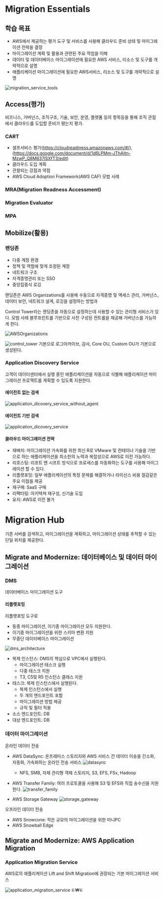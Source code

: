 # Migration Essentials

## 학습 목표
- AWS에서 제공하는 평가 도구 및 서비스를 사용해 클라우드 준비 상태 및 마이그레이션 전략을 결정
- 마이그레이션 계획 및 활용과 관련된 주요 작업을 이해
- 데이터 및 데이터베이스 마이그레이션에 필요한 AWS 서비스, 리소스 및 도구를 개략적으로 설명
- 애플리케이션 마이그레이션에 필요한 AWS서비스, 리소스 및 도구를 개략적으로 설명

![migration_service_tools](images/migration_service_tools.png)

## Access(평가)
비즈니스, 거버넌스, 조직구조, 기술, 보안, 운영, 플랫폼 등의 항목등을 통해 조직 관점에서 클라우드를 도입할 준비가 됐는지 평가.

### CART
- 셀프서비스 평가(https://cloudreadiness.amazonaws.com/#/), (https://docs.google.com/document/d/1d6LPMm-JThAItn-MzwP_Q8M637lSXfT3/edit)
- 클라우드 도입 계획
- 관찰되는 강점과 약점
- AWS Cloud Adoption Framework(AWS CAF) 모범 사례

### MRA(Migration Readness Accessment)

### Migration Evaluator

### MPA

## Mobilize(활용)

### 랜딩존
- 다중 계정 환경
- 정책 및 역할에 맞게 조정된 계정
- 네트워크 구조
- 자격증명관리 또는 SSO
- 중앙집중식 로깅

랜딩존은 AWS Organizations를 사용해 수동으로 자격증명 및 액세스 관리, 거버넌스, 데이터 보안, 네트워크 설계, 로깅을 설정하는 방법과

Control Tower라는 랜딩존을 자동으로 설정하는데 사용할 수 있는 관리형 서비스가 있다. 모범 사례 블루프린트를 기반으로 사전 구성된 컨트롤을 제공해 거버넌스를 가능하게 한다.

![AWSOrganizations](images/AWSOrganizations.png)

![control_tower](images/control_tower.png)
기본으로 로그아카이브, 감사, Core OU, Custom OU가 기본으로 생성된다.

### Application Discovery Service
고객이 데이터센터에서 실행 중인 애플리케이션을 자동으로 식별해 애플리케이션 마이그레이션 프로젝트를 계획할 수 있도록 지원한다.

#### 에이전트 없는 검색

![application_dicovery_service_without_agent](images/application_dicovery_service_without_agent.png)

#### 에이전트 기반 검색

![application_dicovery_service](images/application_dicovery_service.png)

#### 클라우드 마이그레이션 전략
- 재배치: 마이그레이션 가속화를 위한 최신 R로 VMware 및 컨테이너 기술을 기반으로 하는 애플리케이션을 최소한의 노력과 복잡성으로 AWS로 이전 가능하다.
- 리호스팅: 리프트 앤 시프트 방식으로 프로세스를 자동화하는 도구를 사용해 마이그레이션 할 수 있다.
- 리플랫포밍: 일부 애플리케이션의 특정 문제를 해결하거나 라이선스 비용 절감같은 주요 이점을 제공
- 재구매: SaaS 구매
- 리팩터링: 아키텍쳐 재구성, 신기술 도입
- 유지: AWS로 이전 불가

# Migration Hub
기존 서버를 검색하고, 마이그레이션을 계획하고, 마이그레이션 상태를 추적할 수 있는 단일 위치를 제공한다.

## Migrate and Modernize: 데이터베이스 및 데이터 마이그레이션

### DMS
데이터베이스 마이그레이션 도구

#### 리플랫포밍
리플랫포밍 도구로 
- 동종 마이그레이션, 이기종 마이그레이션 모두 지원한다.
- 이기종 마이그레이션을 위한 스키마 변환 지원
- 무중단 데이터베이스 마이그레이션


![dms_architecture](images/dms_architecture.png)
- 복제 인스턴스: DMS의 핵심으로 VPC에서 실행된다.
  - 마이그레이션 태스크 실행
  - 다중 태스크 지원
  - T3, C5및 R5 인스턴스 클래스 지원
- 태스크: 복제 인스턴스에서 실행된다.
  - 복제 인스턴스에서 실행
  - 두 개의 엔드포인트 포함
  - 마이그레이션 방법 제공
  - 규칙 및 필터 적용
- 소스 엔드포인트: DB
- 대상 엔드포인트: DB

### 데이터 마이그레이션
온라인 데이터 전송
- AWS DataSync: 온프레미스 스토리지와 AWS 서비스 간 데이터 이송을 간소화, 자동화, 가속화하는 온라인 전송 서비스
![datasync](images/datasync.png) 
  - NFS, SMB, 자체 관리형 객체 스토리지, S3, EFS, FSx, Hadoop
  
- AWS Transfer Family: 여러 프로토콜을 사용해 S3 및 EFS와 직접 송수신을 지원한다.
  ![transfer_family](images/transfer_family.png)

- AWS Storage Gateway
  ![storage_gateway](images/storage_gateway.png)

오프라인 데이터 전송
- AWS Snowcone: 작은 규모의 마이그레이션을 위한 미니PC
- AWS Snowball Edge


## Migrate and Modernize: AWS Application Migration

### Application Migration Service
AWS로의 애플리케이션 Lift and Shift Migration에 권장되는 기본 마이그레이션 서비스

![application_migration_service](images/application_migration_service.png)
ㅌ₩ㅌ